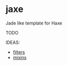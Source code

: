 # jaxe
Jade like template for Haxe

TODO

IDEAS:
- [filters](http://jade-lang.com/reference/filters/)
- [mixins](http://jade-lang.com/reference/mixins/)
